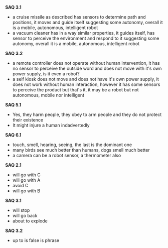 
**SAQ 3.1**

- a cruise missile as described has sensors to determine path and positions, it moves and guide itself suggesting some autonomy, overall it is a mobile, autonomous, intelligent robot
- a vacuum cleaner has in a way similar properties, it guides itself, has sensor to perceive the environment and respond to it suggesting some autonomy, overall it is a mobile, autonomous, intelligent robot

**SAQ 3.2**

- a remote controller does not operate without human intervention, it has no sensor to perceive the outside word and does not move with it's own power supply, is it even a robot?
- a self kiosk does not move and does not have it's own power supply, it does not work without human interaction, however it has some sensors to perceive the product but that's it, it may be a robot but not autonomous, mobile nor intelligent

**SAQ 5.1**
- Yes, they harm people, they obey to arm people and they do not protect their existence
- It might injure a human indadvertedly

**SAQ 6.1**
- touch, smell, hearing, seeing, the last is the dominant one
- many birds see much better than humans, dogs smell much better
- a camera can be a robot sensor, a thermometer also

**SAQ 2.1**
- will go with C
- will go with A
- avoid C
- will go with B

**SAQ 3.1**
- will stop
- will go back
- about to explode

**SAQ 3.2**
- up to is false is phrase